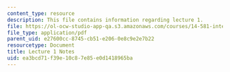 ```yaml
---
content_type: resource
description: This file contains information regarding lecture 1.
file: https://ol-ocw-studio-app-qa.s3.amazonaws.com/courses/14-581-international-economics-i-spring-2013/ea3bcd71f39e10c87e85e0d1418965ba_MIT14_581S13_classnotes1.pdf
file_type: application/pdf
parent_uid: e27600cc-8745-cb51-e206-0e8c9e2e7b22
resourcetype: Document
title: Lecture 1 Notes
uid: ea3bcd71-f39e-10c8-7e85-e0d1418965ba
---
```

